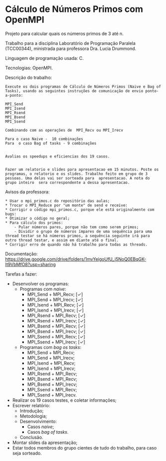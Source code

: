 # Cálculo de Números Primos com OpenMPI

Projeto para calcular quais os números primos de 3 até n.

Trabalho para a disciplina Laboratório de Programação Paralela (TCC00344), ministrada para professora Dra. Lucia Drummond.

Linguagem de programação usada: C.

Tecnologias: OpenMPI.



Descrição do trabalho:

    Execute os dois programas de Cálculo de Números Primos (Naive e Bag of Tasks), usando as seguintes instruções de comunicação de envio ponto-a-ponto:

    MPI_Send
    MPI_Isend
    MPI_Rsend
    MPI_Bsend
    MPI_Ssend

    Combinando com as operações de  MPI_Recv ou MPI_Irecv

    Para o caso Naive -  10 combinações
    Para  o caso Bag of tasks - 9 combinações


    Avalias os speedups e eficiencias dos 19 casos.


    Fazer um relatorio e slides para apresentacao em 15 minutos. Poste os programas, o relatorio e os slides. Trabalho feito em grupo de 3 pessoas. Uma delas vai ser sorteada para  apresentacao. A nota do grupo inteiro  sera correspondente a dessa apresentacao.



Avisos da professora:

    * Usar o mpi_primos.c do repositório das aulas;
    * Trocar o MPI_Reduce por "um monte" de send e receive:
    * Corrigir o código mpi_primos.c, porque ele está originalmente com bugs:
    * Otimizar o código no geral;
    * Para cálculo dos primos:
        - Pular números pares, porque não tem como serem primos;
        - Dividir o grupo de números ímpares de uma sequência para uma thread testar se há números primos, a sequência seguinte irá para outro thread testar, e assim em diante até o final.
    * Corrigir erro de quando não há trabalho para todas as threads.


Documentação: https://drive.google.com/drive/folders/1mvYeigoUfU_j5NoQ0EBqGK-It9VbMfO8?usp=sharing


Tarefas a fazer:

* Desenvolver os programas:
    - Programas com _naive_:
        * MPI_Send + MPI_Recv; [✓]
        * MPI_Send + MPI_Irecv; [✓]
        * MPI_Isend + MPI_Recv; [✓]
        * MPI_Isend + MPI_Irecv; [✓]
        * MPI_Rsend + MPI_Recv; [✓]
        * MPI_Rsend + MPI_Irecv; [✓]
        * MPI_Bsend + MPI_Recv; [✓]
        * MPI_Bsend + MPI_Irecv; [✓]
        * MPI_Ssend + MPI_Recv; [✓]
        * MPI_Ssend + MPI_Irecv; [✓]
    - Programas com _bag os tasks_:
        * MPI_Send + MPI_Recv;
        * MPI_Send + MPI_Irecv;
        * MPI_Isend + MPI_Recv;
        * MPI_Isend + MPI_Irecv;
        * MPI_Rsend + MPI_Recv;
        * MPI_Bsend + MPI_Recv;
        * MPI_Bsend + MPI_Irecv;
        * MPI_Ssend + MPI_Recv;
        * MPI_Ssend + MPI_Irecv.
* Realizar os 19 casos testes, e coletar informações;
* Escrever relatório:
    - Introdução;
    - Metodologia;
    - Desenvolvimento:
        * Casos _naive_;
        * Casos _bag of tasks_.
    - Conclusão.
* Montar slides da apresentação;
* Estar todos membros do grupo cientes de tudo do trabalho, para caso seja sorteado.